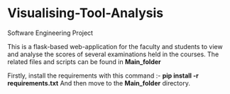 # Visualising-Tool-Analysis
Software Engineering Project

This is a flask-based web-application for the faculty and students to view and analyse the scores of several examinations held in the courses. The related files and scripts can be found in **Main_folder**


Firstly, install the requirements with this command :- **pip install -r requirements.txt**
And then move to the **Main_folder** directory.
